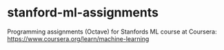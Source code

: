 # stanford-ml-assignments
Programming assignments (Octave) for Stanfords ML course at Coursera: https://www.coursera.org/learn/machine-learning
